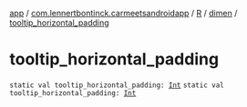 [app](../../../index.md) / [com.lennertbontinck.carmeetsandroidapp](../../index.md) / [R](../index.md) / [dimen](index.md) / [tooltip_horizontal_padding](./tooltip_horizontal_padding.md)

# tooltip_horizontal_padding

`static val tooltip_horizontal_padding: `[`Int`](https://kotlinlang.org/api/latest/jvm/stdlib/kotlin/-int/index.html)
`static val tooltip_horizontal_padding: `[`Int`](https://kotlinlang.org/api/latest/jvm/stdlib/kotlin/-int/index.html)